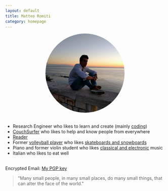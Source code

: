 ```yaml
---
layout: default
title: Matteo Romiti 
category: homepage
---
```

<center><img src="./images/me_sunrise.jpg" alt="Me" style="width: 250px; border-radius: 50%"/></center>

<br /> 

- Research Engineer who likes to learn and create (mainly [coding](https://github.com/MatteoRomiti)) <br /> 
- [CouchSurfer](https://www.couchsurfing.com/people/matteoromiti) who likes to help and know people from everywhere <br /> 
- [Reader](https://matteoromiti.github.io/reading-list/) <br />
- Former [volleyball player](https://youtu.be/ljKnFh7Vxms) who likes [skateboards and snowboards](https://youtu.be/X3y-hf4Nu7k) <br />
- Piano and former violin student who likes [classical and electronic](https://github.com/alegaballo/Tools/blob/master/playlist_creator/sorted_tracks.csv) music <br />
- Italian who likes to eat well

<br /> 
<span class="newline">Encrypted Email: <a href="matteoromiti_PGP_public_key.asc">My PGP key</a></span>
<br /> 

> "Many small people, in many small places, do many small things, that can alter the face of the world."

